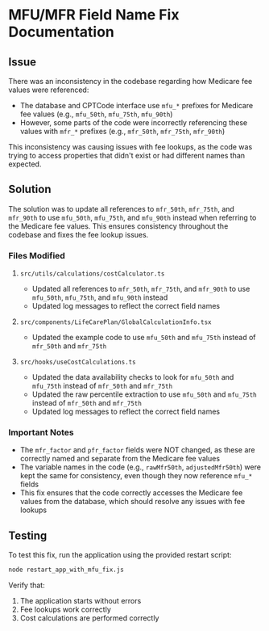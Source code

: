 # MFU/MFR Field Name Fix Documentation

## Issue

There was an inconsistency in the codebase regarding how Medicare fee values were referenced:

- The database and CPTCode interface use `mfu_*` prefixes for Medicare fee values (e.g., `mfu_50th`, `mfu_75th`, `mfu_90th`)
- However, some parts of the code were incorrectly referencing these values with `mfr_*` prefixes (e.g., `mfr_50th`, `mfr_75th`, `mfr_90th`)

This inconsistency was causing issues with fee lookups, as the code was trying to access properties that didn't exist or had different names than expected.

## Solution

The solution was to update all references to `mfr_50th`, `mfr_75th`, and `mfr_90th` to use `mfu_50th`, `mfu_75th`, and `mfu_90th` instead when referring to the Medicare fee values. This ensures consistency throughout the codebase and fixes the fee lookup issues.

### Files Modified

1. `src/utils/calculations/costCalculator.ts`
   - Updated all references to `mfr_50th`, `mfr_75th`, and `mfr_90th` to use `mfu_50th`, `mfu_75th`, and `mfu_90th` instead
   - Updated log messages to reflect the correct field names

2. `src/components/LifeCarePlan/GlobalCalculationInfo.tsx`
   - Updated the example code to use `mfu_50th` and `mfu_75th` instead of `mfr_50th` and `mfr_75th`

3. `src/hooks/useCostCalculations.ts`
   - Updated the data availability checks to look for `mfu_50th` and `mfu_75th` instead of `mfr_50th` and `mfr_75th`
   - Updated the raw percentile extraction to use `mfu_50th` and `mfu_75th` instead of `mfr_50th` and `mfr_75th`
   - Updated log messages to reflect the correct field names

### Important Notes

- The `mfr_factor` and `pfr_factor` fields were NOT changed, as these are correctly named and separate from the Medicare fee values
- The variable names in the code (e.g., `rawMfr50th`, `adjustedMfr50th`) were kept the same for consistency, even though they now reference `mfu_*` fields
- This fix ensures that the code correctly accesses the Medicare fee values from the database, which should resolve any issues with fee lookups

## Testing

To test this fix, run the application using the provided restart script:

```bash
node restart_app_with_mfu_fix.js
```

Verify that:
1. The application starts without errors
2. Fee lookups work correctly
3. Cost calculations are performed correctly
